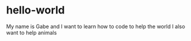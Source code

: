 # hello-world
My name is Gabe and I want to learn how to code to help the world
I also want to help animals
